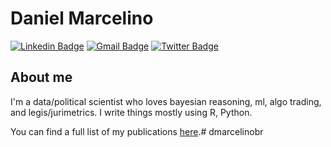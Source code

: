 # Daniel Marcelino
[![Linkedin Badge](https://img.shields.io/badge/-dmarcelinobr-blue?style=flat-square&logo=Linkedin&logoColor=white&link=https://www.linkedin.com/in/dmarcelinobr/)](https://www.linkedin.com/in/dmarcelinobr/)
[![Gmail Badge](https://img.shields.io/badge/-dmarcelino@live.com-c14438?style=flat-square&logo=Gmail&logoColor=white&link=mailto:dmarcelino@live.com)](mailto:dmarcelino@live.com)
[![Twitter Badge](https://img.shields.io/badge/-@dmarcelinobr-1ca0f1?style=flat-square&labelColor=1ca0f1&logo=twitter&logoColor=white&link=https://twitter.com/dmarcelinobr)](https://twitter.com/dmarcelinobr)

## About me 
I'm a data/political scientist who loves bayesian reasoning, ml, algo trading, and legis/jurimetrics. I write things mostly using R, Python.

You can find a full list of my publications [here](http://danielmarcelino.github.io).# dmarcelinobr
